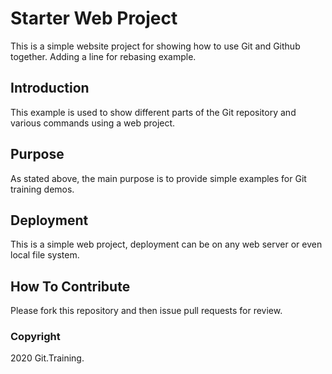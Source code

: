 # Starter Web Project

This is a simple website project for showing how to use Git and Github together. Adding a line for rebasing example.

## Introduction

This example is used to show different parts of the Git repository and various commands using a web project.

## Purpose

As stated above, the main purpose is to provide simple examples for Git training demos.

## Deployment

This is a simple web project, deployment can be on any web server or even local file system.

## How To Contribute

Please fork this repository and then issue pull requests for review.

### Copyright

2020 Git.Training.